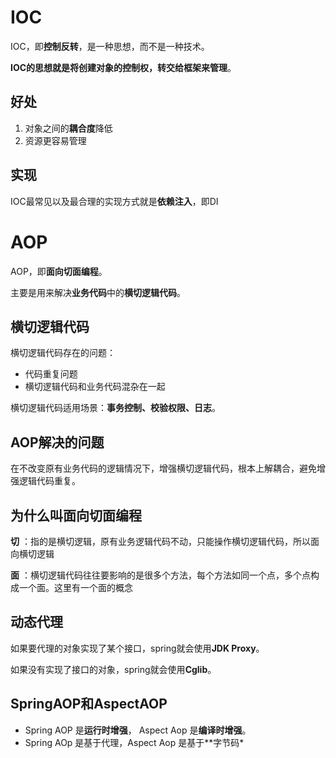 # IOC

IOC，即**控制反转**，是一种思想，而不是一种技术。

**IOC的思想就是将创建对象的控制权，转交给框架来管理**。

## 好处

1. 对象之间的**耦合度**降低
2. 资源更容易管理

## 实现

IOC最常见以及最合理的实现方式就是**依赖注入**，即DI

# AOP

AOP，即**面向切面编程**。

主要是用来解决**业务代码**中的**横切逻辑代码**。

## 横切逻辑代码

横切逻辑代码存在的问题：

- 代码重复问题
- 横切逻辑代码和业务代码混杂在一起

横切逻辑代码适用场景：**事务控制、校验权限、日志**。

## AOP解决的问题

在不改变原有业务代码的逻辑情况下，增强横切逻辑代码，根本上解耦合，避免增强逻辑代码重复。

## 为什么叫面向切面编程

**切** ：指的是横切逻辑，原有业务逻辑代码不动，只能操作横切逻辑代码，所以面向横切逻辑

**面** ：横切逻辑代码往往要影响的是很多个方法，每个方法如同一个点，多个点构成一个面。这里有一个面的概念

## 动态代理

如果要代理的对象实现了某个接口，spring就会使用**JDK Proxy**。

如果没有实现了接口的对象，spring就会使用**Cglib**。

## SpringAOP和AspectAOP

- Spring AOP 是**运行时增强**， Aspect Aop 是**编译时增强**。
- Spring AOp 是基于代理，Aspect Aop 是基于**字节码*